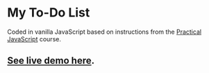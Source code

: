 # My To-Do List

Coded in vanilla JavaScript based on instructions from the [Practical JavaScript](https://watchandcode.com/p/practical-javascript) course.

## [See live demo here](http://my-todo-list.glitch.me).
